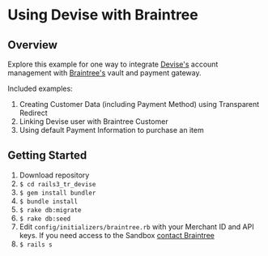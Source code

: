 # Using Devise with Braintree

## Overview
Explore this example for one way to integrate [Devise's][dev] account management with [Braintree's][brt] vault and payment gateway.

[dev]: https://github.com/plataformatec/devise
[brt]: http://www.braintreepayments.com

Included examples:

1. Creating Customer Data (including Payment Method) using Transparent Redirect
2. Linking Devise user with Braintree Customer
3. Using default Payment Information to purchase an item

## Getting Started
1. Download repository
2. `$ cd rails3_tr_devise`
3. `$ gem install bundler`
4. `$ bundle install`
5. `$ rake db:migrate`
6. `$ rake db:seed`
7. Edit `config/initializers/braintree.rb` with your Merchant ID and API keys. If you need access to the Sandbox [contact Braintree][contact]
8. `$ rails s`

[contact]: http://bit.ly/contact-braintree
